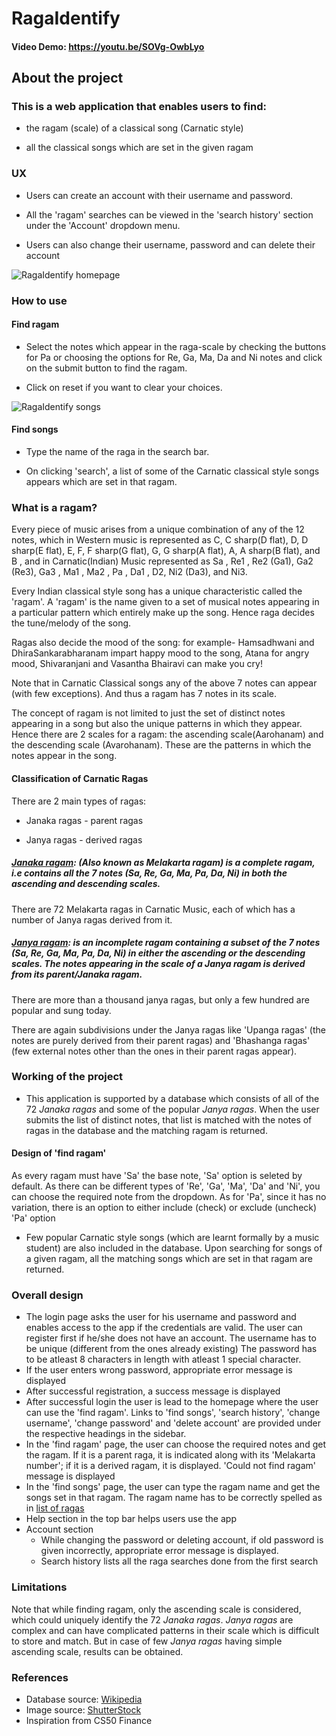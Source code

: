 # RagaIdentify
#### Video Demo:  <URL HERE>https://youtu.be/SOVg-OwbLyo

## About the project
###   This is a web application that enables users to find:

   - the ragam (scale) of a classical song (Carnatic style)

   - all the classical songs which are set in the given ragam

### UX
- Users can create an account with their username and password.

- All the 'ragam' searches can be viewed in the 'search history' section under the 'Account' dropdown menu.

- Users can also change their username, password and can delete their account

![RagaIdentify homepage](homepg.png "a title")


### How to use
#### Find ragam
- Select the notes which appear in the raga-scale by checking the buttons for Pa or choosing the options for Re, Ga, Ma, Da and Ni notes
and click on the submit button to find the ragam.

- Click on reset if you want to clear your choices.


![RagaIdentify songs](songs.png "a title")
#### Find songs
- Type the name of the raga in the search bar.

- On clicking 'search', a list of some of the Carnatic classical style songs appears which are set in that ragam.



### What is a ragam?
Every piece of music arises from a unique combination of any of the 12 notes, which in Western music is represented as C,  C sharp(D flat),  D,  D sharp(E flat),  E,  F,  F sharp(G flat),  G,  G sharp(A flat),  A,  A sharp(B flat),  and B , and in Carnatic(Indian) Music represented as Sa , Re1 , Re2 (Ga1), Ga2 (Re3), Ga3 , Ma1 , Ma2 , Pa ,  Da1 ,  D2,  Ni2 (Da3), and  Ni3.

Every Indian classical style song has a unique characteristic called the 'ragam'. A 'ragam' is the name given to a set of musical notes appearing in a particular pattern which entirely make up the song. Hence raga decides the tune/melody of the song.

Ragas also decide the mood of the song: for example- Hamsadhwani and DhiraSankarabharanam impart happy mood to the song,  Atana for angry mood,  Shivaranjani and Vasantha Bhairavi can make you cry!

Note that in Carnatic Classical songs any of the above 7 notes can appear (with few exceptions). And thus a ragam has 7 notes in its scale.

The concept of ragam is not limited to just the set of distinct notes appearing in a song but also the unique patterns in which they appear. Hence there are 2 scales for a ragam: the ascending scale(Aarohanam) and the descending scale (Avarohanam). These are the patterns in which the notes appear in the song.

#### Classification of Carnatic Ragas
There are 2 main types of ragas:
- Janaka ragas - parent ragas

- Janya ragas - derived ragas

##### [Janaka ragam](https://en.wikipedia.org/wiki/Melakarta): (Also known as Melakarta ragam) is a complete ragam, i.e contains all the 7 notes (Sa, Re, Ga, Ma, Pa, Da, Ni) in both the ascending and descending scales.
There are 72 Melakarta ragas in Carnatic Music, each of which has a number of Janya ragas derived from it.

##### [Janya ragam](https://en.wikipedia.org/wiki/List_of_Janya_ragas):  is an incomplete ragam containing a subset of the 7 notes (Sa, Re, Ga, Ma, Pa, Da, Ni) in either the ascending or the descending scales. The notes appearing in the scale of a Janya ragam is derived from its parent/Janaka ragam.
There are more than a thousand janya ragas, but only a few hundred are popular and sung today.

There are again subdivisions under the Janya ragas like 'Upanga ragas' (the notes are purely derived from their parent ragas) and 'Bhashanga ragas' (few external notes other than the ones in their parent ragas appear).



### Working of the project
- This application is supported by a database which consists of all of the 72 *Janaka ragas* and some of the popular *Janya ragas*. When the user submits the list of distinct notes, that list is matched with the notes of ragas in the database and the matching ragam is returned.

#### Design of 'find ragam'
As every ragam must have 'Sa' the base note, 'Sa' option is seleted by default. As there can be different types of 'Re',
'Ga', 'Ma', 'Da' and 'Ni', you can choose the required note from the dropdown. As for 'Pa', since it has no variation, there is an option to either include (check) or exclude (uncheck) 'Pa' option


- Few popular Carnatic style songs (which are learnt formally by a music student) are also included in the database. Upon searching for songs of a given ragam, all the matching songs which are set in that ragam are returned.

### Overall design
- The login page asks the user for his username and password and enables access to the app if the credentials are valid. The user can register first if he/she does not have an account. The username has to be unique (different from the ones already existing) The password has to be atleast 8 characters in length with atleast 1 special character.
- If the user enters wrong password, appropriate error message is displayed
- After successful registration, a success message is displayed
- After successful login the user is lead to the homepage where the user can use the 'find ragam'. Links to 'find songs', 'search history', 'change username', 'change password' and 'delete account' are provided under the respective headings in the sidebar.
- In the 'find ragam' page, the user can choose the required notes and get the ragam. If it is a parent raga, it is indicated along with its 'Melakarta number'; if it is a derived ragam, it is displayed. 'Could not find ragam' message is displayed
- In the 'find songs' page, the user can type the ragam name and get the songs set in that ragam. The ragam name has to be correctly spelled as in [list of ragas](https://en.wikipedia.org/wiki/List_of_Janya_ragas)
- Help section in the top bar helps users use the app
- Account section
  - While changing the password or deleting account, if old password is given incorrectly, appropriate error message is displayed.
  - Search history lists all the raga searches done from the first search



### Limitations
Note that while finding ragam, only the ascending scale is considered, which could uniquely identify the 72 *Janaka ragas*. *Janya ragas* are complex and can have complicated patterns in their scale which is difficult to store and match. But in case of few *Janya ragas* having simple ascending scale, results can be obtained.




### References
- Database source: [Wikipedia](https://en.wikipedia.org/wiki/List_of_Janya_ragas)
- Image source: [ShutterStock](https://www.shutterstock.com/image-vector/vector-illustration-abstract-music-collage-background-620624174)
- Inspiration from CS50 Finance
